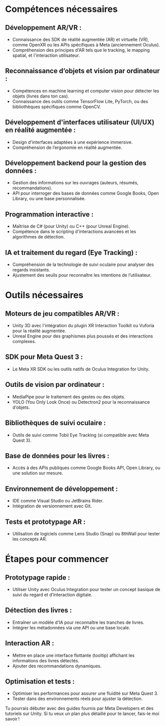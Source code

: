 # Compétences nécessaires

## Développement AR/VR :

- Connaissance des SDK de réalité augmentée (AR) et virtuelle (VR), comme OpenXR ou les APIs spécifiques à Meta (anciennement Oculus).
- Compréhension des principes d'AR tels que le tracking, le mapping spatial, et l'interaction utilisateur.

## Reconnaissance d’objets et vision par ordinateur :

- Compétences en machine learning et computer vision pour détecter les objets (livres dans ton cas).
- Connaissance des outils comme TensorFlow Lite, PyTorch, ou des bibliothèques spécifiques comme OpenCV.

## Développement d'interfaces utilisateur (UI/UX) en réalité augmentée :

- Design d'interfaces adaptées à une expérience immersive.
- Compréhension de l’ergonomie en réalité augmentée.

## Développement backend pour la gestion des données :

- Gestion des informations sur les ouvrages (auteurs, résumés, recommandations).
- API pour interroger des bases de données comme Google Books, Open Library, ou une base personnalisée.

## Programmation interactive :

- Maîtrise de C# (pour Unity) ou C++ (pour Unreal Engine).
- Compétence dans le scripting d'interactions avancées et les algorithmes de détection.

## IA et traitement du regard (Eye Tracking) :

- Compréhension de la technologie de suivi oculaire pour analyser des regards insistants.
- Ajustement des seuils pour reconnaître les intentions de l’utilisateur.

# Outils nécessaires

## Moteurs de jeu compatibles AR/VR :

- Unity 3D avec l'intégration du plugin XR Interaction Toolkit ou Vuforia pour la réalité augmentée.
- Unreal Engine pour des graphismes plus poussés et des interactions complexes.

## SDK pour Meta Quest 3 :

- Le Meta XR SDK ou les outils natifs de Oculus Integration for Unity.

## Outils de vision par ordinateur :

- MediaPipe pour le traitement des gestes ou des objets.
- YOLO (You Only Look Once) ou Detectron2 pour la reconnaissance d’objets.

## Bibliothèques de suivi oculaire :

- Outils de suivi comme Tobii Eye Tracking (si compatible avec Meta Quest 3).

## Base de données pour les livres :

- Accès à des APIs publiques comme Google Books API, Open Library, ou une solution sur mesure.

## Environnement de développement :

- IDE comme Visual Studio ou JetBrains Rider.
- Intégration de versionnement avec Git.

## Tests et prototypage AR :

- Utilisation de logiciels comme Lens Studio (Snap) ou 8thWall pour tester les concepts AR.

# Étapes pour commencer

## Prototypage rapide :

- Utiliser Unity avec Oculus Integration pour tester un concept basique de suivi du regard et d’interaction digitale.

## Détection des livres :

- Entraîner un modèle d'IA pour reconnaître les tranches de livres.
- Intégrer les métadonnées via une API ou une base locale.

## Interaction AR :

- Mettre en place une interface flottante (tooltip) affichant les informations des livres détectés.
- Ajouter des recommandations dynamiques.

## Optimisation et tests :

- Optimiser les performances pour assurer une fluidité sur Meta Quest 3.
- Tester dans des environnements réels pour ajuster la détection.

Tu pourrais débuter avec des guides fournis par Meta Developers et des tutoriels sur Unity. Si tu veux un plan plus détaillé pour te lancer, fais-le moi savoir !